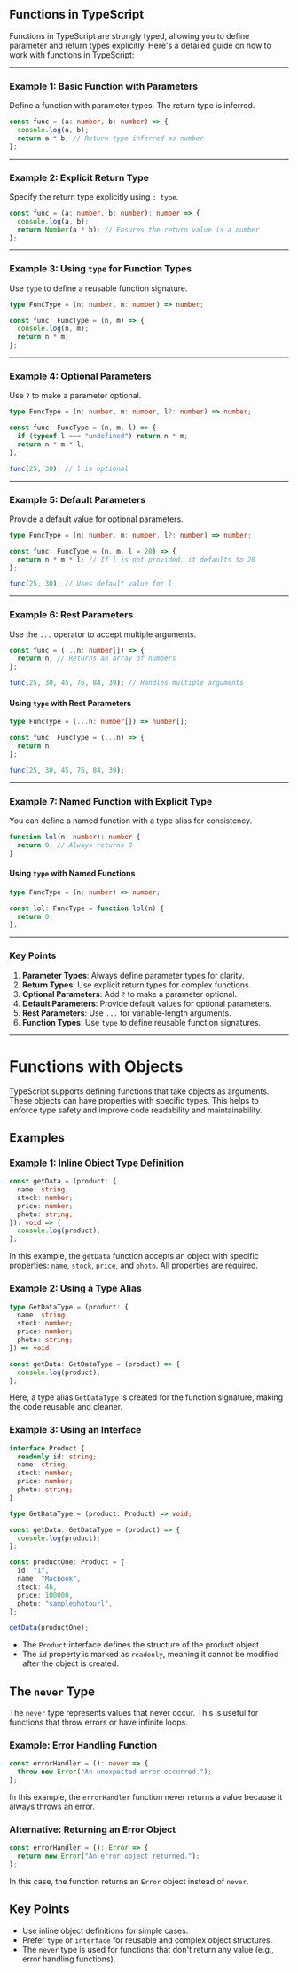 ## Functions in TypeScript

Functions in TypeScript are strongly typed, allowing you to define parameter and return types explicitly. Here's a detailed guide on how to work with functions in TypeScript:

---

### Example 1: Basic Function with Parameters

Define a function with parameter types. The return type is inferred.

```typescript
const func = (a: number, b: number) => {
  console.log(a, b);
  return a * b; // Return type inferred as number
};
```

---

### Example 2: Explicit Return Type

Specify the return type explicitly using `: type`.

```typescript
const func = (a: number, b: number): number => {
  console.log(a, b);
  return Number(a * b); // Ensures the return value is a number
};
```

---

### Example 3: Using `type` for Function Types

Use `type` to define a reusable function signature.

```typescript
type FuncType = (n: number, m: number) => number;

const func: FuncType = (n, m) => {
  console.log(n, m);
  return n * m;
};
```

---

### Example 4: Optional Parameters

Use `?` to make a parameter optional.

```typescript
type FuncType = (n: number, m: number, l?: number) => number;

const func: FuncType = (n, m, l) => {
  if (typeof l === "undefined") return n * m;
  return n * m * l;
};

func(25, 30); // l is optional
```

---

### Example 5: Default Parameters

Provide a default value for optional parameters.

```typescript
type FuncType = (n: number, m: number, l?: number) => number;

const func: FuncType = (n, m, l = 20) => {
  return n * m * l; // If l is not provided, it defaults to 20
};

func(25, 30); // Uses default value for l
```

---

### Example 6: Rest Parameters

Use the `...` operator to accept multiple arguments.

```typescript
const func = (...n: number[]) => {
  return n; // Returns an array of numbers
};

func(25, 30, 45, 76, 84, 39); // Handles multiple arguments
```

#### Using `type` with Rest Parameters

```typescript
type FuncType = (...n: number[]) => number[];

const func: FuncType = (...n) => {
  return n;
};

func(25, 30, 45, 76, 84, 39);
```

---

### Example 7: Named Function with Explicit Type

You can define a named function with a type alias for consistency.

```typescript
function lol(n: number): number {
  return 0; // Always returns 0
}
```

#### Using `type` with Named Functions

```typescript
type FuncType = (n: number) => number;

const lol: FuncType = function lol(n) {
  return 0;
};
```

---

### Key Points

1. **Parameter Types**: Always define parameter types for clarity.
2. **Return Types**: Use explicit return types for complex functions.
3. **Optional Parameters**: Add `?` to make a parameter optional.
4. **Default Parameters**: Provide default values for optional parameters.
5. **Rest Parameters**: Use `...` for variable-length arguments.
6. **Function Types**: Use `type` to define reusable function signatures.

---

# Functions with Objects

TypeScript supports defining functions that take objects as arguments. These objects can have properties with specific types. This helps to enforce type safety and improve code readability and maintainability.

## Examples

### Example 1: Inline Object Type Definition

```typescript
const getData = (product: {
  name: string;
  stock: number;
  price: number;
  photo: string;
}): void => {
  console.log(product);
};
```

In this example, the `getData` function accepts an object with specific properties: `name`, `stock`, `price`, and `photo`. All properties are required.

### Example 2: Using a Type Alias

```typescript
type GetDataType = (product: {
  name: string;
  stock: number;
  price: number;
  photo: string;
}) => void;

const getData: GetDataType = (product) => {
  console.log(product);
};
```

Here, a type alias `GetDataType` is created for the function signature, making the code reusable and cleaner.

### Example 3: Using an Interface

```typescript
interface Product {
  readonly id: string;
  name: string;
  stock: number;
  price: number;
  photo: string;
}

type GetDataType = (product: Product) => void;

const getData: GetDataType = (product) => {
  console.log(product);
};

const productOne: Product = {
  id: "1",
  name: "Macbook",
  stock: 46,
  price: 100000,
  photo: "samplephotourl",
};

getData(productOne);
```

- The `Product` interface defines the structure of the product object.
- The `id` property is marked as `readonly`, meaning it cannot be modified after the object is created.

## The `never` Type

The `never` type represents values that never occur. This is useful for functions that throw errors or have infinite loops.

### Example: Error Handling Function

```typescript
const errorHandler = (): never => {
  throw new Error("An unexpected error occurred.");
};
```

In this example, the `errorHandler` function never returns a value because it always throws an error.

### Alternative: Returning an Error Object

```typescript
const errorHandler = (): Error => {
  return new Error("An error object returned.");
};
```

In this case, the function returns an `Error` object instead of `never`.

## Key Points

- Use inline object definitions for simple cases.
- Prefer `type` or `interface` for reusable and complex object structures.
- The `never` type is used for functions that don't return any value (e.g., error handling functions).